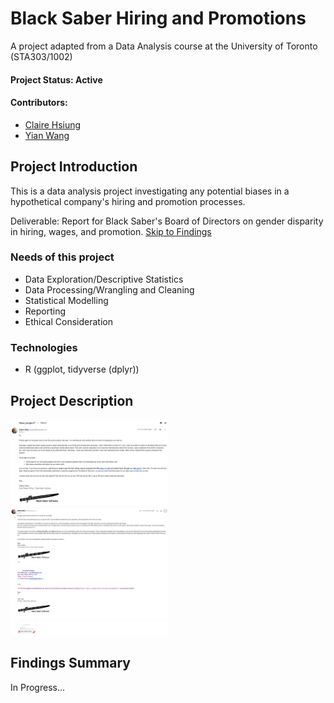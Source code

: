 # Black Saber Hiring and Promotions
A project adapted from a Data Analysis course at the University of Toronto (STA303/1002)
#### Project Status: Active
#### Contributors: 
* [Claire Hsiung](https://github.com/claire-hsiung)
* [Yian Wang](https://github.com/yian-wang)

## Project Introduction
This is a data analysis project investigating any potential biases in a hypothetical company's hiring and promotion processes. 

Deliverable: Report for Black Saber's Board of Directors on gender disparity in hiring, wages, and promotion.
[Skip to Findings](https://github.com/yian-wang/black-saber/blob/main/README.md#findings-summary)

### Needs of this project
- Data Exploration/Descriptive Statistics
- Data Processing/Wrangling and Cleaning
- Statistical Modelling
- Reporting
- Ethical Consideration

### Technologies
* R (ggplot, tidyverse (dplyr))

## Project Description
<img src="https://github.com/yian-wang/black-saber/blob/main/images/email-1.png?raw=true" width="50%">
<img src="https://github.com/yian-wang/black-saber/blob/main/images/email-2.png?raw=true" width="50%">




## Findings Summary
In Progress...
